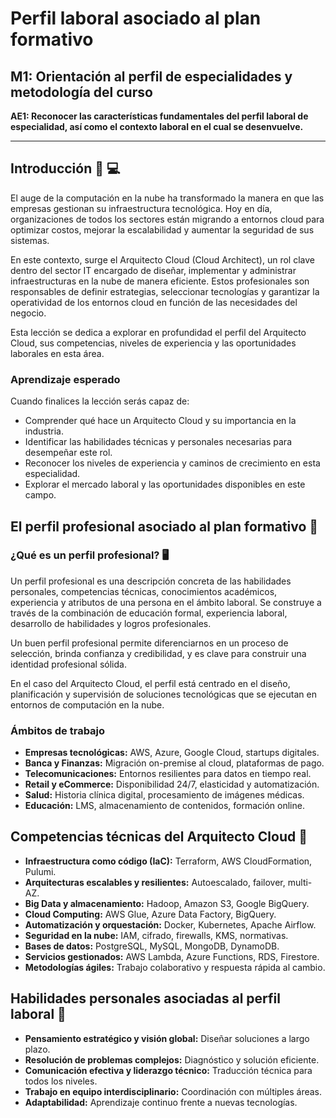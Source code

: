
# Perfil laboral asociado al plan formativo

## M1: Orientación al perfil de especialidades y metodología del curso

**AE1: Reconocer las características fundamentales del perfil laboral de especialidad, así como el contexto laboral en el cual se desenvuelve.**

---

## Introducción 🧑 💻

El auge de la computación en la nube ha transformado la manera en que las empresas gestionan su infraestructura tecnológica. Hoy en día, organizaciones de todos los sectores están migrando a entornos cloud para optimizar costos, mejorar la escalabilidad y aumentar la seguridad de sus sistemas.

En este contexto, surge el Arquitecto Cloud (Cloud Architect), un rol clave dentro del sector IT encargado de diseñar, implementar y administrar infraestructuras en la nube de manera eficiente. Estos profesionales son responsables de definir estrategias, seleccionar tecnologías y garantizar la operatividad de los entornos cloud en función de las necesidades del negocio.

Esta lección se dedica a explorar en profundidad el perfil del Arquitecto Cloud, sus competencias, niveles de experiencia y las oportunidades laborales en esta área.

### Aprendizaje esperado

Cuando finalices la lección serás capaz de:

- Comprender qué hace un Arquitecto Cloud y su importancia en la industria.
- Identificar las habilidades técnicas y personales necesarias para desempeñar este rol.
- Reconocer los niveles de experiencia y caminos de crecimiento en esta especialidad.
- Explorar el mercado laboral y las oportunidades disponibles en este campo.

## El perfil profesional asociado al plan formativo 💯

### ¿Qué es un perfil profesional? 🖥

Un perfil profesional es una descripción concreta de las habilidades personales, competencias técnicas, conocimientos académicos, experiencia y atributos de una persona en el ámbito laboral. Se construye a través de la combinación de educación formal, experiencia laboral, desarrollo de habilidades y logros profesionales.

Un buen perfil profesional permite diferenciarnos en un proceso de selección, brinda confianza y credibilidad, y es clave para construir una identidad profesional sólida.

En el caso del Arquitecto Cloud, el perfil está centrado en el diseño, planificación y supervisión de soluciones tecnológicas que se ejecutan en entornos de computación en la nube.

### Ámbitos de trabajo

- **Empresas tecnológicas:** AWS, Azure, Google Cloud, startups digitales.
- **Banca y Finanzas:** Migración on-premise al cloud, plataformas de pago.
- **Telecomunicaciones:** Entornos resilientes para datos en tiempo real.
- **Retail y eCommerce:** Disponibilidad 24/7, elasticidad y automatización.
- **Salud:** Historia clínica digital, procesamiento de imágenes médicas.
- **Educación:** LMS, almacenamiento de contenidos, formación online.

## Competencias técnicas del Arquitecto Cloud 🙋

- **Infraestructura como código (IaC):** Terraform, AWS CloudFormation, Pulumi.
- **Arquitecturas escalables y resilientes:** Autoescalado, failover, multi-AZ.
- **Big Data y almacenamiento:** Hadoop, Amazon S3, Google BigQuery.
- **Cloud Computing:** AWS Glue, Azure Data Factory, BigQuery.
- **Automatización y orquestación:** Docker, Kubernetes, Apache Airflow.
- **Seguridad en la nube:** IAM, cifrado, firewalls, KMS, normativas.
- **Bases de datos:** PostgreSQL, MySQL, MongoDB, DynamoDB.
- **Servicios gestionados:** AWS Lambda, Azure Functions, RDS, Firestore.
- **Metodologías ágiles:** Trabajo colaborativo y respuesta rápida al cambio.

## Habilidades personales asociadas al perfil laboral 💪

- **Pensamiento estratégico y visión global:** Diseñar soluciones a largo plazo.
- **Resolución de problemas complejos:** Diagnóstico y solución eficiente.
- **Comunicación efectiva y liderazgo técnico:** Traducción técnica para todos los niveles.
- **Trabajo en equipo interdisciplinario:** Coordinación con múltiples áreas.
- **Adaptabilidad:** Aprendizaje continuo frente a nuevas tecnologías.
